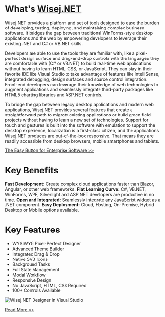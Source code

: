 
# What's  [Wisej.NET](https://wisej.com/)

Wisej.NET provides a platform and set of tools designed to ease the burden of developing, testing, deploying, and maintaining complex business software. It bridges the gap between traditional WinForms-style desktop applications and the web by empowering developers to leverage their existing .NET and C# or VB.NET skills.

Developers are able to use the tools they are familiar with, like a pixel-perfect design surface and drag-and-drop controls with the languages they are comfortable with (C# or VB.NET) to build real-time web applications without having to learn HTML, CSS, or JavaScript. They can stay in their favorite IDE like Visual Studio to take advantage of features like IntelliSense, integrated debugging, design surfaces and source control integration. Front-end developers can leverage their knowledge of web technologies to augment applications and seamlessly integrate third-party packages like HTML5 charting libraries and ASP.NET controls.

To bridge the gap between legacy desktop applications and modern web applications, Wisej.NET provides several features that create a straightforward path to migrate existing applications or build green field projects without having to learn a new set of technologies. Support for touch and gestures is built into the software with emulation to support the desktop experience, localization is a first-class citizen, and the applications Wisej.NET produces are out-of-the-box responsive. That means they are readily accessible from desktop browsers, mobile smartphones and tablets.

[The Easy Button for Enterprise Software >>](https://www.codeproject.com/Articles/1208339/Wisej-The-Easy-Button-for-Enterprise-Software)

# Key Benefits

**Fast Development:**  Create complex cloud applications faster than Blazor, Angular, or other web frameworks.  **Flat Learning Curve:**  C#, VB.NET, WinForms, WPF, Silverlight and ASP.NET developers are productive in no time.  **Open and Integrated:**  Seamlessly integrate any JavaScript widget as a .NET component.  **Easy Deployment:**  Cloud, Hosting, On-Premise, Hybrid Desktop or Mobile options available.

# Key Features

-   WYSIWYG Pixel-Perfect Designer
-   Advanced Theme Builder
-   Integrated Drag & Drop
-   Native SVG Icons
-   Background Tasks
-   Full State Management
-   Modal Workflow
-   Responsive Design
-   No JavaScript, HTML, CSS Required
-   100+ Controls Available

![Wisej.NET Designer in Visual Studio](https://wisej.com/wp-content/uploads/2022/05/image_2022_04_17T22_18_41_887Z.png)

[Read More >>](https://wisej.com/)
